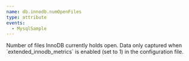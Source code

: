 ```yaml
---
name: db.innodb.numOpenFiles
type: attribute
events:
  - MysqlSample
---
```


Number of files InnoDB currently holds open. Data only captured when \`extended\_innodb\_metrics\` is enabled (set to 1) in the configuration file.